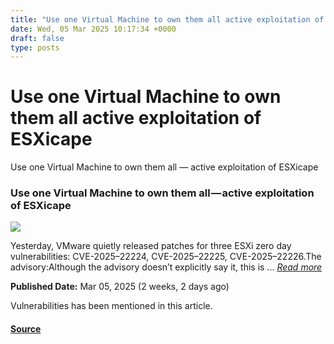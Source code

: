 ```yaml
---
title: "Use one Virtual Machine to own them all active exploitation of ESXicape"
date: Wed, 05 Mar 2025 10:17:34 +0000
draft: false
type: posts
---
```

# Use one Virtual Machine to own them all active exploitation of ESXicape





 Use one Virtual Machine to own them all — active exploitation of ESXicape 

### Use one Virtual Machine to own them all — active exploitation of ESXicape

![](https://upload.cvefeed.io/news/33551/thumbnail.jpg)

Yesterday, VMware quietly released patches for three ESXi zero day vulnerabilities: CVE-2025–22224, CVE-2025–22225, CVE-2025–22226.The advisory:Although the advisory doesn’t explicitly say it, this is ... [_Read more_](https://doublepulsar.com/use-one-virtual-machine-to-own-them-all-active-exploitation-of-esxicape-0091ccc5bdfc?source=rss----8343faddf0ec---4)

**Published Date:** Mar 05, 2025 (2 weeks, 2 days ago)

Vulnerabilities has been mentioned in this article.

#### [Source](https://doublepulsar.com/use-one-virtual-machine-to-own-them-all-active-exploitation-of-esxicape-0091ccc5bdfc?source=rss----8343faddf0ec---4)

